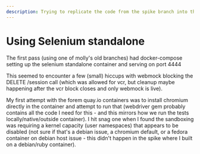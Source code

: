 ```yaml
---
description: Trying to replicate the code from the spike branch into the current branch
---
```


# Using Selenium standalone

The first pass \(using one of molly's old branches\) had docker-compose setting up the selenium standalone container and serving on port 4444

This seemed to encounter a few \(small\) hiccups with webmock blocking the DELETE /session call \(which was allowed for vcr, but cleanup maybe happening after the vcr block closes and only webmock is live\). 

My first attempt with the forem quay.io containers was to install chromium directly in the container and attempt to run that \(webdriver gem probably contains all the code I need for this - and this mirrors how we run the tests locally/native/outside container\). I hit snag one when I found the sandboxing was requiring a kernel capacity \(user namespaces\) that appears to be disabled \(not sure if that's a debian issue, a chromium default, or a fedora container on debian host issue - this didn't happen in the spike where I built on a debian/ruby container\).



